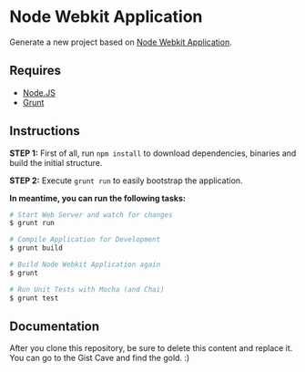 # Node Webkit Application

Generate a new project based on [Node Webkit Application](https://github.com/rogerwang/node-webkit).


## Requires

- [Node.JS](http://nodejs.org/)
- [Grunt](http://gruntjs.com)


## Instructions

**STEP 1:** First of all, run `npm install` to download dependencies, binaries and build the initial structure.

**STEP 2:** Execute `grunt run` to easily bootstrap the application.

**In meantime, you can run the following tasks:**

```bash
# Start Web Server and watch for changes
$ grunt run

# Compile Application for Development
$ grunt build

# Build Node Webkit Application again
$ grunt

# Run Unit Tests with Mocha (and Chai)
$ grunt test
```

## Documentation

After you clone this repository, be sure to delete this content and replace it.
You can go to the Gist Cave and find the gold. :)
